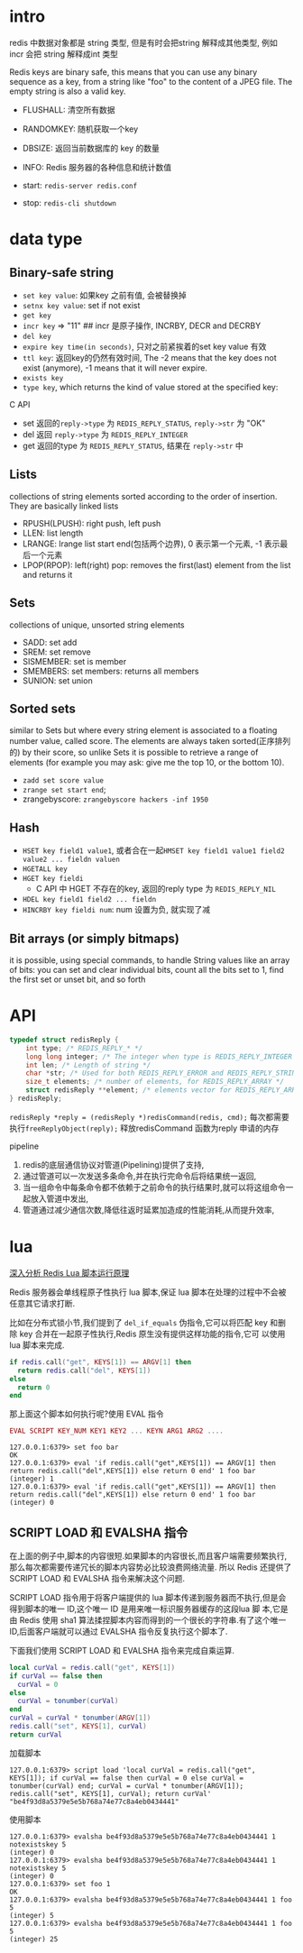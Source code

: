 # intro
redis 中数据对象都是 string 类型, 但是有时会把string 解释成其他类型, 例如 incr 会把 string 解释成int 类型

Redis keys are binary safe, this means that you can use any binary sequence as a key,
from a string like "foo" to the content of a JPEG file.
The empty string is also a valid key.

- FLUSHALL: 清空所有数据
- RANDOMKEY: 随机获取一个key
- DBSIZE: 返回当前数据库的 key 的数量
- INFO: Redis 服务器的各种信息和统计数值

- start: `redis-server redis.conf`
- stop: `redis-cli shutdown`

# data type
## Binary-safe string
- `set key value`: 如果key 之前有值, 会被替换掉
- `setnx key value`: set if not exist
- `get key`
- `incr key` => "11" ## incr 是原子操作, INCRBY, DECR and DECRBY
- `del key`
- `expire key time(in seconds)`, 只对之前紧挨着的set key value 有效
- `ttl key`: 返回key的仍然有效时间, The -2 means that the key does not exist (anymore), -1 means that it will never expire.
- `exists key`
- `type key`, which returns the kind of value stored at the specified key:

C API

- set 返回的`reply->type` 为 `REDIS_REPLY_STATUS`, `reply->str` 为 "OK"
- del 返回 `reply->type` 为 `REDIS_REPLY_INTEGER`
- get 返回的type 为 `REDIS_REPLY_STATUS`, 结果在 `reply->str` 中

## Lists
collections of string elements sorted according to the order of insertion. They are basically linked lists

- RPUSH(LPUSH): right push, left push
- LLEN: list length
- LRANGE: lrange list start end(包括两个边界), 0 表示第一个元素, -1 表示最后一个元素
- LPOP(RPOP): left(right) pop: removes the first(last) element from the list and returns it

## Sets
collections of unique, unsorted string elements

- SADD: set add
- SREM: set remove
- SISMEMBER: set is member
- SMEMBERS: set members: returns all members
- SUNION: set union

## Sorted sets
similar to Sets but where every string element is associated to a floating number value, called score.
The elements are always taken sorted(正序排列的) by their score, so unlike Sets it is possible to retrieve a range of
elements (for example you may ask: give me the top 10, or the bottom 10).

- `zadd set score value`
- `zrange set start end`;
- zrangebyscore: `zrangebyscore hackers -inf 1950`

## Hash
- `HSET key field1 value1`, 或者合在一起`HMSET key field1 value1 field2 value2 ... fieldn valuen`
- `HGETALL key`
- `HGET key fieldi`
	- C API 中 HGET 不存在的key, 返回的reply type 为 `REDIS_REPLY_NIL`
- `HDEL key field1 field2 ... fieldn`
- `HINCRBY key fieldi num`: num 设置为负, 就实现了减

## Bit arrays (or simply bitmaps)
it is possible, using special commands, to handle String values like an array of bits:
you can set and clear individual bits, count all the bits set to 1, find the first set or unset bit, and so forth

# API
```C++
typedef struct redisReply {
	int type; /* REDIS_REPLY_* */
	long long integer; /* The integer when type is REDIS_REPLY_INTEGER */
	int len; /* Length of string */
	char *str; /* Used for both REDIS_REPLY_ERROR and REDIS_REPLY_STRING */
	size_t elements; /* number of elements, for REDIS_REPLY_ARRAY */
	struct redisReply **element; /* elements vector for REDIS_REPLY_ARRAY */
} redisReply;
```

`redisReply *reply = (redisReply *)redisCommand(redis, cmd);` 每次都需要执行`freeReplyObject(reply);`
释放redisCommand 函数为reply 申请的内存

pipeline

1. redis的底层通信协议对管道(Pipelining)提供了支持,
2. 通过管道可以一次发送多条命令,并在执行完命令后将结果统一返回,
3. 当一组命令中每条命令都不依赖于之前命令的执行结果时,就可以将这组命令一起放入管道中发出,
4. 管道通过减少通信次数,降低往返时延累加造成的性能消耗,从而提升效率,

# lua
[深入分析 Redis Lua 脚本运行原理](https://juejin.im/post/6844903697034510343)

Redis 服务器会单线程原子性执行 lua 脚本,保证 lua 脚本在处理的过程中不会被任意其它请求打断.

比如在分布式锁小节,我们提到了 `del_if_equals` 伪指令,它可以将匹配 key 和删除 key 合并在一起原子性执行,Redis 原生没有提供这样功能的指令,它可
以使用 lua 脚本来完成.
```lua
if redis.call("get", KEYS[1]) == ARGV[1] then
  return redis.call("del", KEYS[1])
else
  return 0
end
```

那上面这个脚本如何执行呢?使用 EVAL 指令
```lua
EVAL SCRIPT KEY_NUM KEY1 KEY2 ... KEYN ARG1 ARG2 ....
```

```redis
127.0.0.1:6379> set foo bar
OK
127.0.0.1:6379> eval 'if redis.call("get",KEYS[1]) == ARGV[1] then return redis.call("del",KEYS[1]) else return 0 end' 1 foo bar
(integer) 1
127.0.0.1:6379> eval 'if redis.call("get",KEYS[1]) == ARGV[1] then return redis.call("del",KEYS[1]) else return 0 end' 1 foo bar
(integer) 0
```

## SCRIPT LOAD 和 EVALSHA 指令
在上面的例子中,脚本的内容很短.如果脚本的内容很长,而且客户端需要频繁执行,那么每次都需要传递冗长的脚本内容势必比较浪费网络流量.
所以 Redis 还提供了 SCRIPT LOAD 和 EVALSHA 指令来解决这个问题.

SCRIPT LOAD 指令用于将客户端提供的 lua 脚本传递到服务器而不执行,但是会得到脚本的唯一 ID,这个唯一 ID 是用来唯一标识服务器缓存的这段lua 脚
本,它是由 Redis 使用 sha1 算法揉捏脚本内容而得到的一个很长的字符串.有了这个唯一 ID,后面客户端就可以通过 EVALSHA 指令反复执行这个脚本了.

下面我们使用 SCRIPT LOAD 和 EVALSHA 指令来完成自乘运算.
```lua
local curVal = redis.call("get", KEYS[1])
if curVal == false then
  curVal = 0
else
  curVal = tonumber(curVal)
end
curVal = curVal * tonumber(ARGV[1])
redis.call("set", KEYS[1], curVal)
return curVal
```

加载脚本
```redis
127.0.0.1:6379> script load 'local curVal = redis.call("get", KEYS[1]); if curVal == false then curVal = 0 else curVal = tonumber(curVal) end; curVal = curVal * tonumber(ARGV[1]); redis.call("set", KEYS[1], curVal); return curVal'
"be4f93d8a5379e5e5b768a74e77c8a4eb0434441"
```

使用脚本
```redis
127.0.0.1:6379> evalsha be4f93d8a5379e5e5b768a74e77c8a4eb0434441 1 notexistskey 5
(integer) 0
127.0.0.1:6379> evalsha be4f93d8a5379e5e5b768a74e77c8a4eb0434441 1 notexistskey 5
(integer) 0
127.0.0.1:6379> set foo 1
OK
127.0.0.1:6379> evalsha be4f93d8a5379e5e5b768a74e77c8a4eb0434441 1 foo 5
(integer) 5
127.0.0.1:6379> evalsha be4f93d8a5379e5e5b768a74e77c8a4eb0434441 1 foo 5
(integer) 25
```


